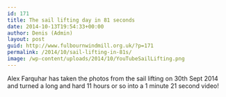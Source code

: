 ```yaml
---
id: 171
title: The sail lifting day in 81 seconds
date: 2014-10-13T19:54:33+00:00
author: Denis (Admin)
layout: post
guid: http://www.fulbournwindmill.org.uk/?p=171
permalink: /2014/10/sail-lifting-in-81s/
image: /wp-content/uploads/2014/10/YouTubeSailLifting.png
---
```

Alex Farquhar has taken the photos from the sail lifting on 30th Sept 2014 and turned a long and hard 11 hours or so into a 1 minute 21 second video! 